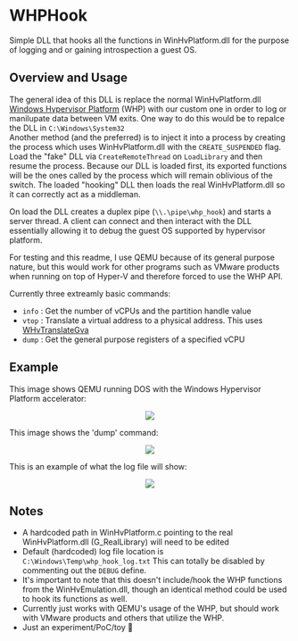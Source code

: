 # WHPHook
Simple DLL that hooks all the functions in WinHvPlatform.dll for the purpose of logging and or gaining introspection a guest OS.

## Overview and Usage

The general idea of this DLL is replace the normal WinHvPlatform.dll [Windows Hypervisor Platform](https://docs.microsoft.com/en-us/virtualization/api/hypervisor-platform/hypervisor-platform) (WHP) with our custom one in order to log or manilupate data between VM exits. 
One way to do this would be to repalce the DLL in `C:\Windows\System32` <br> Another method (and the preferred) is to inject it into a process by creating the process which uses WinHvPlatform.dll with the `CREATE_SUSPENDED` flag. Load the "fake" DLL via `CreateRemoteThread` on `LoadLibrary` and then resume the process. Because our DLL is loaded first, its exported functions will be the ones called by the process which will remain oblivious of the switch. The loaded "hooking" DLL then loads the real WinHvPlatform.dll so it can correctly act as a middleman.

On load the DLL creates a duplex pipe (`\\.\pipe\whp_hook`) and starts a server thread. A client can connect and then interact with the DLL essentially allowing it to debug the guest OS supported by hypervisor platform. 

For testing and this readme, I use QEMU because of its general purpose nature, but this would work for other programs such as VMware products when running on top of Hyper-V and therefore forced to use the WHP API.

Currently three extreamly basic commands:
* `info` : Get the number of vCPUs and the partition handle value
* `vtop` : Translate a virtual address to a physical address. This uses [WHvTranslateGva](https://docs.microsoft.com/en-us/virtualization/api/hypervisor-platform/funcs/whvtranslategva)
* `dump` : Get the general purpose registers of a specified vCPU 

## Example
This image shows QEMU running DOS with the Windows Hypervisor Platform accelerator: 
<p align="center">
  <img src="https://user-images.githubusercontent.com/16905064/142759492-db23b7d6-b403-46e7-beba-9a4843831f34.PNG"/>
 </p>
This image shows the 'dump' command:<br>
<p align="center">
  <img src="https://user-images.githubusercontent.com/16905064/142771504-dea0aee4-8595-448f-9390-8c5f212d82da.PNG"/>
</p>
This is an example of what the log file will show:<br>
<p align="center">
  <img src="https://user-images.githubusercontent.com/16905064/142778064-7dbf98f7-4386-4ffe-b09a-a42143ec7b09.PNG"/>
</p>


## Notes
* A hardcoded path in WinHvPlatform.c pointing to the real WinHvPlatform.dll (G_RealLibrary) will need to be edited
* Default (hardcoded) log file location is `C:\Windows\Temp\whp_hook_log.txt` This can totally be disabled by commenting out the `DEBUG` define.
* It's important to note that this doesn't include/hook the WHP functions from the WinHvEmulation.dll, though an identical method could be used to hook its functions as well.
* Currently just works with QEMU's usage of the WHP, but should work with VMware products and others that utilize the WHP.
* Just an experiment/PoC/toy 🧐
